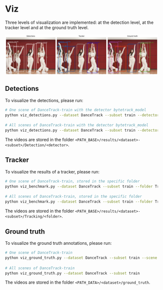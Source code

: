 # Viz

Three levels of visualization are implemented: at the detection level, at the tracker level and at the ground truth level.

<p align="center"><img src="../../assets/viz.png" class="center" alt="viz" width="800"/></p>

## Detections

To visualize the detections, please run:

```bash
# One scene of DanceTrack-train with the detector bytetrack_model
python viz_detections.py --dataset DanceTrack --subset train --detector bytetrack_model --scene dancetrack0001

# All scenes of DanceTrack-train with the detector bytetrack_model
python viz_detections.py --dataset DanceTrack --subset train --detector bytetrack_model
```
The videos are stored in the folder `<PATH_BASE>/results/<dataset>-<subset>/Detection/<detector>`.

## Tracker

To visualize the results of a tracker, please run:

```bash
# One scene of DanceTrack-train, stored in the specific folder 
python viz_benchmark.py --dataset DanceTrack --subset train --folder TrackerIoU/bytetrack_model/0.50_128_0.15 --scene dancetrack0001

# All scenes of DanceTrack-train, stored in the specific folder 
python viz_benchmark.py --dataset DanceTrack --subset train --folder TrackerIoU/bytetrack_model/0.50_128_0.15
```

The videos are stored in the folder `<PATH_BASE>/results/<dataset>-<subset>/Tracking/<folder>`.

## Ground truth

To visualize the ground truth annotations, please run:

```bash
# One scene of DanceTrack-train
python viz_ground_truth.py --dataset DanceTrack --subset train --scene dancetrack0001

# All scenes of DanceTrack-train
python viz_ground_truth.py --dataset DanceTrack --subset train
```
The videos are stored in the folder `<PATH_DATA>/<dataset>/ground_truth`.